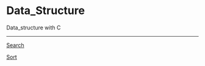 # Data_Structure
Data_structure with C

---

[Search](https://github.com/UnluckyJung/Data_Structure/tree/master/Search)

[Sort](https://github.com/UnluckyJung/Data_Structure/tree/master/Sort)